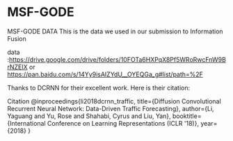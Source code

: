 # MSF-GODE
MSF-GODE DATA
This is the data we used in our submission to Information Fusion

data :https://drive.google.com/drive/folders/10FOTa6HXPqX8Pf5WRoRwcFnW9BrNZEIX or https://pan.baidu.com/s/14Yy9isAIZYdU__OYEQGa_g#list/path=%2F

Thanks to DCRNN for their excellent work. Here is their citation:

Citation
@inproceedings{li2018dcrnn_traffic,
  title={Diffusion Convolutional Recurrent Neural Network: Data-Driven Traffic Forecasting},
  author={Li, Yaguang and Yu, Rose and Shahabi, Cyrus and Liu, Yan},
  booktitle={International Conference on Learning Representations (ICLR '18)},
  year={2018}
}
